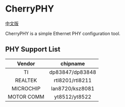 # CherryPHY

[中文版](./README_zh.md)

CherryPHY is a simple Ethernet PHY configuration tool.

## PHY Support List

|   Vendor      |  chipname            |
|:-------------:|:--------------------:|
|   TI          |  dp83847/dp83848     |
|   REALTEK     |  rtl8201/rtl8211     |
|   MICROCHIP   |  lan8720/ksz8081     |
|   MOTOR COMM  |  yt8512/yt8522       |